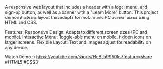 A responsive web layout that includes a header with a logo, menu, and sign-up button, as well as a banner with a "Learn More" button. This project demonstrates a layout that adapts for mobile and PC screen sizes using HTML and CSS.

Features:
Responsive Design: Adapts to different screen sizes (PC and mobile).
Interactive Menu: Toggle-able menu on mobile, hidden icons on larger screens.
Flexible Layout: Text and images adjust for readability on any device.

Watch Demo :) https://youtube.com/shorts/HeBLbR950ks?feature=share
#HTML5 #CSS3

